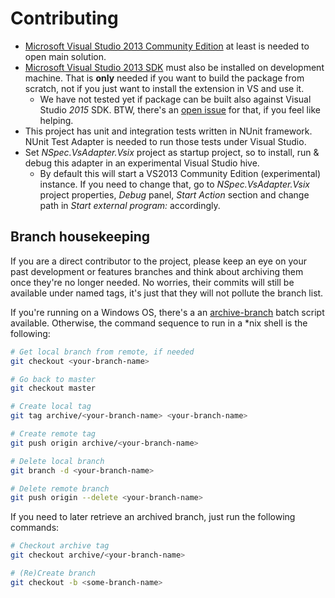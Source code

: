 # Contributing

* [Microsoft Visual Studio 2013 Community Edition](https://www.visualstudio.com/it-it/downloads/download-visual-studio-vs.aspx) at least is needed to open main solution.
* [Microsoft Visual Studio 2013 SDK](https://www.microsoft.com/en-us/download/details.aspx?id=40758) must also be installed on development machine. That is **only** needed if you want to build the package from scratch, not if you just want to install the extension in VS and use it.
  * We have not tested yet if package can be built also against Visual Studio *2015* SDK. BTW, there's an [open issue](https://github.com/BrainCrumbz/NSpec.VsAdapter/issues/1) for that, if you feel like helping.
* This project has unit and integration tests written in NUnit framework. NUnit Test Adapter is needed to run those tests under Visual Studio.
* Set *NSpec.VsAdapter.Vsix* project as startup project, so to install, run & debug this adapter in an experimental Visual Studio hive.
  * By default this will start a VS2013 Community Edition (experimental) instance. If you need to change that, go to *NSpec.VsAdapter.Vsix* project properties, *Debug* panel, *Start Action* section and change path in *Start external program:* accordingly.

## Branch housekeeping

If you are a direct contributor to the project, please keep an eye on your past development or features branches and think about archiving them once they're no longer needed. 
No worries, their commits will still be available under named tags, it's just that they will not pollute the branch list.

If you're running on a Windows OS, there's a an [archive-branch](https://github.com/BrainCrumbz/NSpec.VsAdapter/blob/master/src/scripts/archive-branch.bat) batch script available. Otherwise, the command sequence to run in a *nix shell is the following:

```bash
# Get local branch from remote, if needed
git checkout <your-branch-name>

# Go back to master
git checkout master

# Create local tag
git tag archive/<your-branch-name> <your-branch-name>

# Create remote tag
git push origin archive/<your-branch-name>

# Delete local branch
git branch -d <your-branch-name>

# Delete remote branch
git push origin --delete <your-branch-name>
```

If you need to later retrieve an archived branch, just run the following commands:

```bash
# Checkout archive tag
git checkout archive/<your-branch-name>

# (Re)Create branch
git checkout -b <some-branch-name>
```
